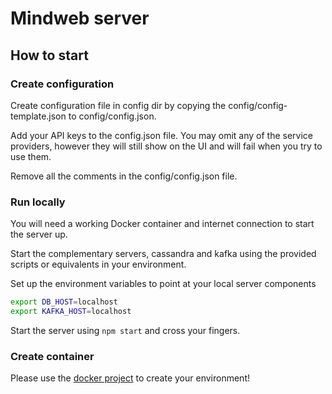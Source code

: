 # Mindweb server

## How to start

### Create configuration
Create configuration file in config dir by copying 
the config/config-template.json to config/config.json. 

Add your API keys to the config.json file. You may omit any of the service providers, 
however they will still show on the UI and will fail when you try to use them. 

Remove all the comments in the config/config.json file.

### Run locally
You will need a working Docker container and internet connection 
to start the server up.

Start the complementary servers, cassandra and kafka using 
the provided scripts or equivalents in your environment.

Set up the environment variables to point at your local 
server components 
```bash
export DB_HOST=localhost
export KAFKA_HOST=localhost
```

Start the server using `npm start` and cross your fingers.

### Create container
Please use the [docker project](https://github.com/gpapp/mindweb-docker) to create your environment! 
